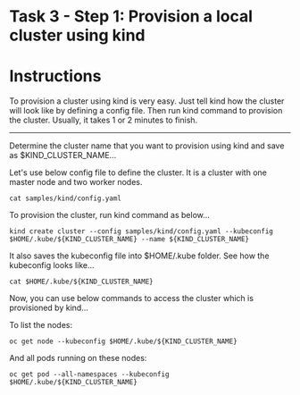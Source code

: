 # Task 3 - Step 1: Provision a local cluster using kind

Instructions
============

To provision a cluster using kind is very easy. Just tell kind how the cluster will look like by defining a 
config file. Then run kind command to provision the cluster. Usually, it takes 1 or 2 minutes to finish.

---

Determine the cluster name that you want to provision using kind and save as $KIND_CLUSTER_NAME...

<!--
var::set "Input cluster name" "KIND_CLUSTER_NAME"
var::save "KIND_CLUSTER_NAME"
-->

Let's use below config file to define the cluster. It is a cluster with one master node and two worker nodes.

```shell
cat samples/kind/config.yaml
```

To provision the cluster, run kind command as below...

```shell
kind create cluster --config samples/kind/config.yaml --kubeconfig $HOME/.kube/${KIND_CLUSTER_NAME} --name ${KIND_CLUSTER_NAME}
```

It also saves the kubeconfig file into $HOME/.kube folder. See how the kubeconfig looks like...

```shell
cat $HOME/.kube/${KIND_CLUSTER_NAME}
```

Now, you can use below commands to access the cluster which is provisioned by kind...

To list the nodes:

```shell
oc get node --kubeconfig $HOME/.kube/${KIND_CLUSTER_NAME}
```

And all pods running on these nodes:

```shell
oc get pod --all-namespaces --kubeconfig $HOME/.kube/${KIND_CLUSTER_NAME}
```
